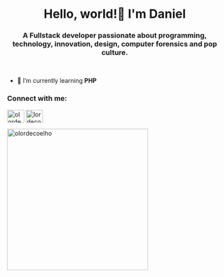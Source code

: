 <h1 align="center">Hello, world!👋 I'm Daniel</h1>
<h3 align="center">A Fullstack developer passionate about programming, technology, innovation, design, computer forensics and pop culture.</h3><br/>

- 🌱 I’m currently learning **PHP**

<h3 align="left">Connect with me:</h3>
<p align="left">
<a href="https://linkedin.com/in/olordecoelho" target="blank"><img align="center" src="https://raw.githubusercontent.com/rahuldkjain/github-profile-readme-generator/master/src/images/icons/Social/linked-in-alt.svg" alt="olordecoelho" height="30" width="40" /></a>
<a href="https://instagram.com/olordecoelho" target="blank"><img align="center" src="https://raw.githubusercontent.com/rahuldkjain/github-profile-readme-generator/master/src/images/icons/Social/instagram.svg" alt="lordecoelho" height="30" width="40" /></a>
</p>


<p><img align="left" src="https://github-readme-stats.vercel.app/api/top-langs?username=olordecoelho&show_icons=true&locale=en&layout=compact&theme=dark" alt="olordecoelho" width='330px'/></p>

